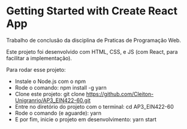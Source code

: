 # Getting Started with Create React App

Trabalho de conclusão da disciplina de Praticas de Programação Web.

Este projeto foi desenvolvido com HTML, CSS, e JS (com React, para facilitar a implementação).

Para rodar esse projeto:

  - Instale o Node.js com o npm
  - Rode o comando: npm install -g yarn
  - Clone este projeto: git clone https://github.com/Cleiton-Unigranrio/AP3_EIN422-60.git
  - Entre no diretório do projeto com o terminal: cd AP3_EIN422-60
  - Rode o comando (e aguarde): yarn
  - E por fim, inicie o projeto em desenvolvimento: yarn start